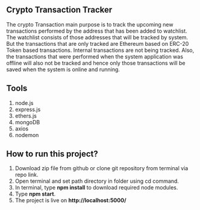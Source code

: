 ## Crypto Transaction Tracker 

The crypto Transaction main purpose is to track the upcoming new transactions performed by the address that has been added to watchlist. The watchlist consists of those addresses that will be tracked by system. But the transactions that are only tracked are Ethereum based on ERC-20 Token based transactions. Internal transactions are not being tracked. Also, the transactions that were performed when the system application was offline will also not be tracked and hence only those transactions will be saved when the system is online and running.

## Tools

1. node.js
2. express.js
3. ethers.js
4. mongoDB
5. axios
6. nodemon

## How to run this project?

1. Download zip file from github or clone git repository from terminal via repo link.
2. Open terminal and set path directory in folder using cd command.
3. In terminal, type **npm install** to download required node modules.
4. Type **npm start**.
5. The project is live on **http://localhost:5000/**